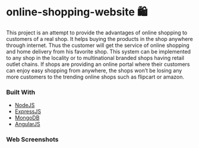 # online-shopping-website 🛍️
 <p> This project is an attempt to provide the advantages of online shopping to customers of a real shop. It helps buying the products in the shop anywhere through internet. Thus the customer will get the service of online shopping and home delivery from his favorite shop. This system can be implemented to any shop in the locality or to multinational branded shops having retail outlet chains. If shops are providing an online portal where their customers can enjoy easy shopping from anywhere, the shops won’t be losing any more customers to the trending online shops such as flipcart or amazon. <p>
 
 ### Built With

* [NodeJS](https://nodejs.org/en/)
* [ExpressJS](https://expressjs.com/en/starter/generator.html)
* [MongoDB](https://docs.mongodb.com/)
* [AngularJS](https://angularjs.org/)
 
 ### Web Screenshots
